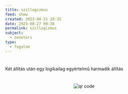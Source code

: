 ```yaml
---
title: szillogizmus
feed: show
created: 2023-08-21 20:35
date: 2023-08-27 08:38
permalink: szillogizmus
subject:
  - zenetöri
type:
  - fogalom
---
```

#

Két állítás után egy logikailag egyértelmű harmadik állítás



#
<p style="text-align: center;"><img src="https://chart.googleapis.com/chart?cht=qr&chl=https://notes.andrasdenes.com/szillogizmus&chs=180x180&choe=UTF-8&chld=L|2" alt="qr code"></p>


